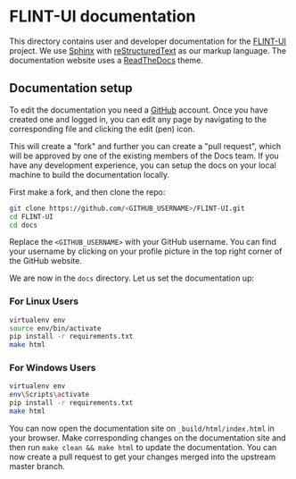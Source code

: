 # FLINT-UI documentation

This directory contains user and developer documentation for the [FLINT-UI](https://github.com/moja-global/FLINT-UI) project. We use [Sphinx](https://www.sphinx-doc.org/) with [reStructuredText](https://docutils.sourceforge.io/rst.html) as our markup language. The documentation website uses a [ReadTheDocs](https://github.com/readthedocs/sphinx_rtd_theme) theme.

## Documentation setup

To edit the documentation you need a [GitHub](github.com) account. Once you have created one and logged in, you can edit any page by navigating to the corresponding file and clicking the edit (pen) icon.

This will create a "fork" and further you can create a "pull request", which will be approved by one of the existing members of the Docs team. If you have any development experience, you can setup the docs on your local machine to build the documentation locally.

First make a fork, and then clone the repo:

```sh
git clone https://github.com/<GITHUB_USERNAME>/FLINT-UI.git
cd FLINT-UI
cd docs
```

Replace the `<GITHUB_USERNAME>` with your GitHub username. You can find your username by clicking on your profile picture in the top right corner of the GitHub website.

We are now in the `docs` directory. Let us set the documentation up:

### For **Linux** Users

```sh
virtualenv env
source env/bin/activate
pip install -r requirements.txt
make html
```

### For **Windows** Users

```sh
virtualenv env
env\Scripts\activate
pip install -r requirements.txt
make html
```

You can now open the documentation site on `_build/html/index.html` in your browser. Make corresponding changes on the documentation site and then run `make clean && make html` to update the documentation. You can now create a pull request to get your changes merged into the upstream master branch.

